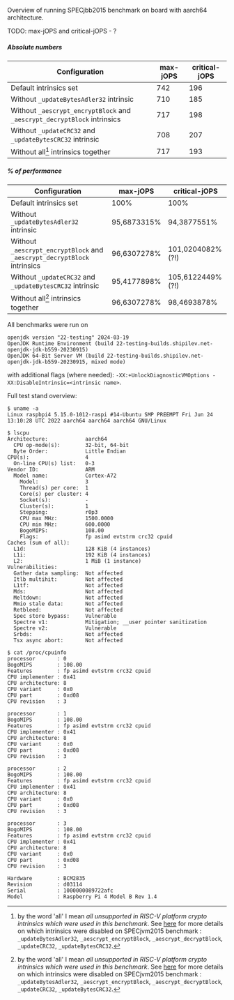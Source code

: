 Overview of running SPECjbb2015 benchmark on board with aarch64 architecture.

TODO: max-jOPS and critical-jOPS - ?

##### Absolute numbers

| Configuration                                                            | max-jOPS | critical-jOPS |
| ------------------------------------------------------------------------ | -------- | ------------- |
| Default intrinsics set                                                   | 742      | 196           |
| Without `_updateBytesAdler32` intrinsic                                  | 710      | 185           |
| Without `_aescrypt_encryptBlock` and `_aescrypt_decryptBlock` intrinsics | 717      | 198           |
| Without `_updateCRC32` and `_updateBytesCRC32` intrinsic                 | 708      | 207           |
| Without all[^all-meaning] intrinsics together                            | 717      | 193           |

[^all-meaning]: by the word 'all' I mean *all unsupported in RISC-V platform crypto intrinsics which were used in this benchmark*. See [here]() for more details on which intrinsics were disabled on SPECjvm2015 benchmark : `_updateBytesAdler32`, `_aescrypt_encryptBlock`, `_aescrypt_decryptBlock`, `_updateCRC32`, `_updateBytesCRC32`.

##### % of performance

| Configuration                                                            | max-jOPS    | critical-jOPS     |
| ------------------------------------------------------------------------ | ----------- | ----------------- |
| Default intrinsics set                                                   | 100%        | 100%              |
| Without `_updateBytesAdler32` intrinsic                                  | 95,6873315% | 94,3877551%       |
| Without `_aescrypt_encryptBlock` and `_aescrypt_decryptBlock` intrinsics | 96,6307278% | 101,0204082% (?!) |
| Without `_updateCRC32` and `_updateBytesCRC32` intrinsic                 | 95,4177898% | 105,6122449% (?!) |
| Without all[^all-meaning] intrinsics together                            | 96,6307278% | 98,4693878%       |

All benchmarks were run on

```
openjdk version "22-testing" 2024-03-19
OpenJDK Runtime Environment (build 22-testing-builds.shipilev.net-openjdk-jdk-b559-20230915)
OpenJDK 64-Bit Server VM (build 22-testing-builds.shipilev.net-openjdk-jdk-b559-20230915, mixed mode)
```

with additional flags (where needed): `-XX:+UnlockDiagnosticVMOptions -XX:DisableIntrinsic=<intrinsic name>`.

Full test stand overview:

```
$ uname -a
Linux raspbpi4 5.15.0-1012-raspi #14-Ubuntu SMP PREEMPT Fri Jun 24 13:10:28 UTC 2022 aarch64 aarch64 aarch64 GNU/Linux
```

```
$ lscpu
Architecture:            aarch64
  CPU op-mode(s):        32-bit, 64-bit
  Byte Order:            Little Endian
CPU(s):                  4
  On-line CPU(s) list:   0-3
Vendor ID:               ARM
  Model name:            Cortex-A72
    Model:               3
    Thread(s) per core:  1
    Core(s) per cluster: 4
    Socket(s):           -
    Cluster(s):          1
    Stepping:            r0p3
    CPU max MHz:         1500.0000
    CPU min MHz:         600.0000
    BogoMIPS:            108.00
    Flags:               fp asimd evtstrm crc32 cpuid
Caches (sum of all):     
  L1d:                   128 KiB (4 instances)
  L1i:                   192 KiB (4 instances)
  L2:                    1 MiB (1 instance)
Vulnerabilities:         
  Gather data sampling:  Not affected
  Itlb multihit:         Not affected
  L1tf:                  Not affected
  Mds:                   Not affected
  Meltdown:              Not affected
  Mmio stale data:       Not affected
  Retbleed:              Not affected
  Spec store bypass:     Vulnerable
  Spectre v1:            Mitigation; __user pointer sanitization
  Spectre v2:            Vulnerable
  Srbds:                 Not affected
  Tsx async abort:       Not affected
```

```
$ cat /proc/cpuinfo
processor       : 0
BogoMIPS        : 108.00
Features        : fp asimd evtstrm crc32 cpuid
CPU implementer : 0x41
CPU architecture: 8
CPU variant     : 0x0
CPU part        : 0xd08
CPU revision    : 3

processor       : 1
BogoMIPS        : 108.00
Features        : fp asimd evtstrm crc32 cpuid
CPU implementer : 0x41
CPU architecture: 8
CPU variant     : 0x0
CPU part        : 0xd08
CPU revision    : 3

processor       : 2
BogoMIPS        : 108.00
Features        : fp asimd evtstrm crc32 cpuid
CPU implementer : 0x41
CPU architecture: 8
CPU variant     : 0x0
CPU part        : 0xd08
CPU revision    : 3

processor       : 3
BogoMIPS        : 108.00
Features        : fp asimd evtstrm crc32 cpuid
CPU implementer : 0x41
CPU architecture: 8
CPU variant     : 0x0
CPU part        : 0xd08
CPU revision    : 3

Hardware        : BCM2835
Revision        : d03114
Serial          : 1000000089722afc
Model           : Raspberry Pi 4 Model B Rev 1.4
```